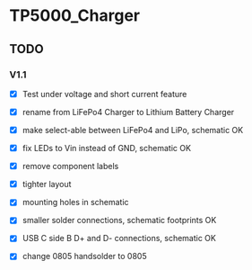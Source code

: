 # TP5000_Charger

## TODO

### V1.1

* [x] Test under voltage and short current feature

* [x] rename from LiFePo4 Charger to Lithium Battery Charger
* [x] make select-able between LiFePo4 and LiPo, schematic OK
* [x] fix LEDs to Vin instead of GND, schematic OK
* [x] remove component labels
* [x] tighter layout
* [x] mounting holes in schematic
* [x] smaller solder connections, schematic footprints OK
* [x] USB C side B D+ and D- connections, schematic OK
* [x] change 0805 handsolder to 0805
